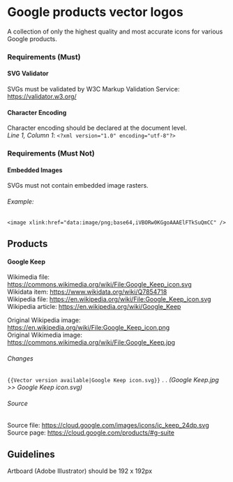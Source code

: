 # Google products vector logos  
A collection of only the highest quality and most accurate icons for various Google products.  


### Requirements (Must)  
#### SVG Validator  
SVGs must be validated by W3C Markup Validation Service:  
https://validator.w3.org/  

#### Character Encoding  
Character encoding should be declared at the document level.  
_Line 1, Column 1_: `<?xml version="1.0" encoding="utf-8"?>`  

### Requirements (Must Not)  
#### Embedded Images  
SVGs must not contain embedded image rasters.  
###### Example:  
`<image xlink:href="data:image/png;base64,iVBORw0KGgoAAAElFTkSuQmCC" />`  




## Products  

#### Google Keep  
Wikimedia file: https://commons.wikimedia.org/wiki/File:Google_Keep_icon.svg  
Wikidata item: https://www.wikidata.org/wiki/Q7854718  
Wikipedia file: https://en.wikipedia.org/wiki/File:Google_Keep_icon.svg  
Wikipedia article: https://en.wikipedia.org/wiki/Google_Keep  

Original Wikipedia image: https://en.wikipedia.org/wiki/File:Google_Keep_icon.png  
Original Wikimedia image: https://commons.wikimedia.org/wiki/File:Google_Keep.jpg  

###### Changes  
`{{Vector version available|Google Keep icon.svg}}`
  . . _(Google Keep.jpg >> Google Keep icon.svg)_

###### Source  
Source file: https://cloud.google.com/images/icons/ic_keep_24dp.svg  
Source page: https://cloud.google.com/products/#g-suite  


## Guidelines  
Artboard (Adobe Illustrator) should be 192 x 192px
